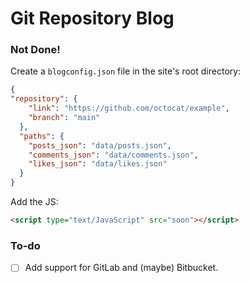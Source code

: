 # Git Repository Blog

### Not Done!

Create a `blogconfig.json` file in the site's root directory:
```json
{
"repository": {
    "link": "https://github.com/octocat/example",
    "branch": "main"
  },
  "paths": {
    "posts_json": "data/posts.json",
    "comments_json": "data/comments.json",
    "likes_json": "data/likes.json"
  }
}
```

Add the JS:
```html
<script type="text/JavaScript" src="soon"></script>
```

### To-do
- [ ] Add support for GitLab and (maybe) Bitbucket.
